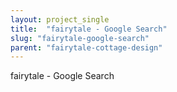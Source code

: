 ```yaml
---
layout: project_single
title:  "fairytale - Google Search"
slug: "fairytale-google-search"
parent: "fairytale-cottage-design"
---
```

fairytale - Google Search